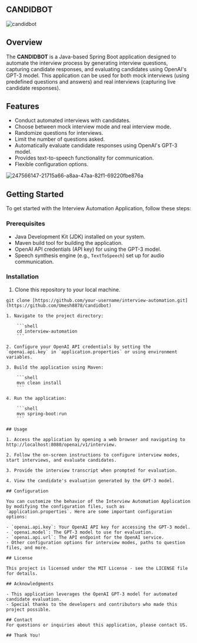 ## CANDIDBOT

![candidbot](https://github.com/Umesh8878/candidbot/assets/115473268/8c49230c-e0c1-4830-8deb-930ef3fdd265)

## Overview

The **CANDIDBOT** is a Java-based Spring Boot application designed to automate the interview process by generating interview questions, capturing candidate responses, and evaluating candidates using OpenAI's GPT-3 model. This application can be used for both mock interviews (using predefined questions and answers) and real interviews (capturing live candidate responses).

## Features

- Conduct automated interviews with candidates.
- Choose between mock interview mode and real interview mode.
- Randomize questions for interviews.
- Limit the number of questions asked.
- Automatically evaluate candidate responses using OpenAI's GPT-3 model.
- Provides text-to-speech functionality for communication.
- Flexible configuration options.

![247566147-21715a66-a8aa-47aa-82f1-69220fbe876a](https://github.com/Umesh8878/candidbot/assets/115473268/b7fa0bbd-3316-4114-93d2-b5220acb40c7)


## Getting Started

To get started with the Interview Automation Application, follow these steps:

### Prerequisites

- Java Development Kit (JDK) installed on your system.
- Maven build tool for building the application.
- OpenAI API credentials (API key) for using the GPT-3 model.
- Speech synthesis engine (e.g., `TextToSpeech`) set up for audio communication.

### Installation

1. Clone this repository to your local machine.

```shell
git clone [https://github.com/your-username/interview-automation.git](https://github.com/Umesh8878/candidbot)

1. Navigate to the project directory:

    ```shell
    cd interview-automation
    ```

2. Configure your OpenAI API credentials by setting the `openai.api.key` in `application.properties` or using environment variables.

3. Build the application using Maven:

    ```shell
    mvn clean install
    ```

4. Run the application:

    ```shell
    mvn spring-boot:run
    ```

## Usage

1. Access the application by opening a web browser and navigating to http://localhost:8080/openai/v1/interview.

2. Follow the on-screen instructions to configure interview modes, start interviews, and evaluate candidates.

3. Provide the interview transcript when prompted for evaluation.

4. View the candidate's evaluation generated by the GPT-3 model.

## Configuration

You can customize the behavior of the Interview Automation Application by modifying the configuration files, such as `application.properties`. Here are some important configuration options:

- `openai.api.key`: Your OpenAI API key for accessing the GPT-3 model.
- `openai.model`: The GPT-3 model to use for evaluation.
- `openai.api.url`: The API endpoint for the OpenAI service.
- Other configuration options for interview modes, paths to question files, and more.

## License

This project is licensed under the MIT License - see the LICENSE file for details.

## Acknowledgments

- This application leverages the OpenAI GPT-3 model for automated candidate evaluation.
- Special thanks to the developers and contributors who made this project possible.

## Contact
For questions or inquiries about this application, please contact US.

## Thank You!
